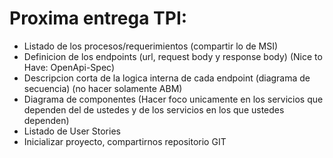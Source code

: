 # Proxima entrega TPI:
- Listado de los procesos/requerimientos (compartir lo de MSI)
- Definicion de los endpoints (url, request body y response body) (Nice to Have: OpenApi-Spec)
- Descripcion corta de la logica interna de cada endpoint (diagrama de secuencia) (no hacer solamente ABM)
- Diagrama de componentes (Hacer foco unicamente en los servicios que dependen del de ustedes y de los servicios en los que ustedes dependen)
- Listado de User Stories
- Inicializar proyecto, compartirnos repositorio GIT
